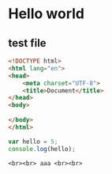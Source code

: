 # Hello world

## test file

```html
<!DOCTYPE html>
<html lang="en">
<head>
	<meta charset="UTF-8">
	<title>Document</title>
</head>
<body>
	
</body>
</html>
```

```js
var hello = 5;
console.log(hello);
```

`<br><br> aaa <br><br>`